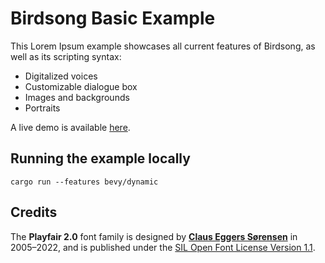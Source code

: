 # Birdsong Basic Example
This Lorem Ipsum example showcases all current features of Birdsong, as well as its scripting syntax:
- Digitalized voices
- Customizable dialogue box
- Images and backgrounds
- Portraits

A live demo is available [here](https://jlvoiseux.github.io/bevy_birdsong_example_basic/).

## Running the example locally
```
cargo run --features bevy/dynamic
```

## Credits
The **Playfair 2.0** font family is designed by **[Claus Eggers Sørensen](http://forthehearts.net/)** in 2005–2022, and is published under the [SIL Open Font License Version 1.1](https://github.com/clauseggers/Playfair-Display/blob/master/OFL.txt).
